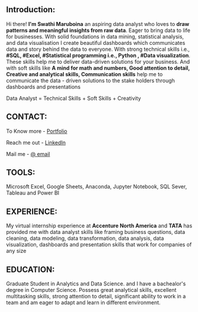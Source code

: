 ## Introduction:
Hi there! **I'm Swathi Maruboina** an aspiring data analyst who loves to **draw patterns and meaningful insights from raw data**. Eager to bring data to life for businesses. With solid foundations in data mining, statistical analysis, and data visualisation I create beautiful dashboards which communicates data and story behind the data to everyone. With strong technical skills i.e., **#SQL, #Excel, #Statistical programming i.e., Python , #Data visualization**. These skills help me to deliver data-driven solutions for your business. And with soft skills like **A mind for math and numbers, Good attention to detail, Creative and analytical skills, Communication skills** help me to communicate the data - driven solutions to the stake holders through dashboards and presentations
 
 Data Analyst = Technical Skills + Soft Skills + Creativity 

## CONTACT:
To Know more - [Portfolio](https://swathileninmaruboi0.wixsite.com/portfolio)

Reach me out - [LinkedIn](www.linkedin.com/in/swathimaruboina)

Mail me - [@ email](swathileninmaruboina@gmail.com)

## TOOLS: 
Microsoft Excel, Google Sheets, Anaconda, Jupyter Notebook, SQL Sever, Tableau and Power BI

## EXPERIENCE:
My virtual internship experience at **Accenture North America** and **TATA** has provided me with data analyst skills like framing business questions, data cleaning, data modeling, data transformation, data analysis, data visualization, dashboards and presentation skills that work for companies of any size

## EDUCATION:
Graduate Student in Analytics and Data Science. and I have a bachealor's degree in Computer Science. Possess great analytical skills, excellent multitasking skills, strong attention to detail, significant ability to work in a team and am eager to adapt and learn in different environment.
